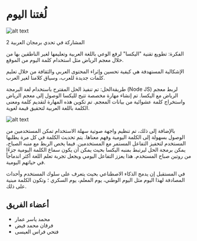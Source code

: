 # لُغتنا اليوم



   ![alt text](https://github.com/MohammadYAmmar/Language_today_ArabicThon/blob/main/logo.png "Logo for Idea")


المشاركة في تحدي برمجان العربية 2

الفكرة: تطويع تقنية "اليكسا" لرفع الوعي باللغة العربية وتعليمها لغير الناطقين بها من خلال معجم الرياض مثل استخدام كلمة اليوم من الموقع.

الإشكالية المستهدفة هي كيفية تحسين وإثراء المحتوى العربي والثقافة من خلال تعليم كلمات جديدة للعرب، وسياق كلامنا لغير العرب.


طريقةالحل:
تم تنفيذ الحل المقترح باستخدام لغة البرمجة (Node JS) لربط معجم الرياض مع اليكسا. تم إنشاء مهارة مخصصة تتيح لليكسا الوصول إلى معجم الرياض واستخراج كلمة عشوائية من بيانات المعجم. تم تكوين هذه المهارة لتقديم كلمة ومعنى الكلمة باللغة العربية لتحقيق قيمة لغوية.

   ![alt text](https://github.com/MohammadYAmmar/Language_today_ArabicThon/blob/main/Explain%20Solution.gif "GIF of solution")


 بالإضافة إلى ذلك، تم تنظيم واجهة صوتية سهلة الاستخدام تمكن المستخدمين من الوصول بسهولة إلى الكلمة اليومية وفهم معناها. يتم تحديث الكلمة في كل مرة يطلبها المستخدم لتحفيز التفاعل المستمر مع المستخدمين. فيما يخص الربط مع منبه الصباح، يمكن برمجة الحل ليرتبط بمنبه اليكسا بحيث يمكن أن يكون سماع الكلمة اليومية جزءًا من روتين صباح المستخدم. هذا يعزز التفاعل اليومي ويجعل تجربة تعلم اللغة أكثر اندماجاً في حياتهم اليومية.

في المستقبل إن يدمج الذكاء الاصطناعي بحيث يتعرف على سلوك المستخدم وأحداث المصادفة لهذا اليوم مثل اليوم الوطني، يوم المعلم، يوم السكري ؛ وتكون الكلمة مبنية على ذلك.



## أعضاء الفريق
- محمد ياسر عمار
- فرقان محمد فيض
- فتحي فراس العيسى 